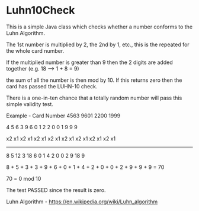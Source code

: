 # Luhn10Check

This is a simple Java class which checks whether a number conforms to the Luhn Algorithm.

The 1st number is multiplied by 2, the 2nd by 1, etc.,  this is the repeated for the whole card number. 

If the multiplied number is greater than 9 then the 2 digits are added together (e.g. 18 --> 1 + 8 = 9) 

the sum of all the number is then mod by 10. If this returns zero then the card has passed the LUHN-10 check.

There is a one-in-ten chance that a totally random number will pass this simple validity test.

Example - Card Number 4563 9601 2200 1999

 4   5    6    3    9    6    0    1    2    2    0    0    1    9    9   9 
 
x2    x1    x2    x1    x2    x1    x2    x1    x2    x1    x2    x1    x2    x1    x2    x1  

--  --  --  --  --  --  --  --  --  --  --  --  --  --  --  -- 

 8   5  12   3  18   6   0   1   4   2   0   0   2   9  18   9
 
 8 + 5 + 3 + 3 + 9 + 6 + 0 + 1 + 4 + 2 + 0 + 0 + 2 + 9 + 9 + 9  = 70
 
70 = 0 mod 10

The test PASSED since the result is zero.

Luhn Algorithm - <https://en.wikipedia.org/wiki/Luhn_algorithm>
